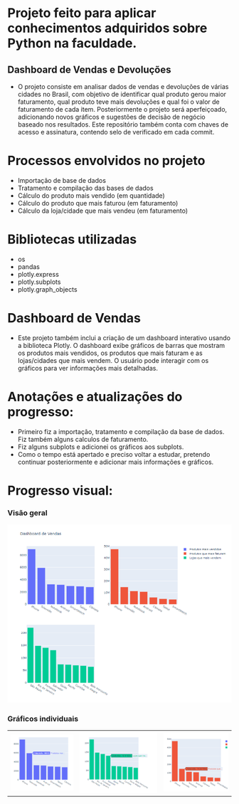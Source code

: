 # Projeto feito para aplicar conhecimentos adquiridos sobre Python na faculdade.
## Dashboard de Vendas e Devoluções
- O projeto consiste em analisar dados de vendas e devoluções de várias cidades no Brasil, com objetivo de identificar qual produto gerou maior faturamento, qual produto teve mais devoluções e qual foi o valor de faturamento de cada item. Posteriormente o projeto será aperfeiçoado, adicionando novos gráficos e sugestões de decisão de negócio baseado nos resultados. Este repositório também conta com chaves de acesso e assinatura, contendo selo de verificado em cada commit.
# Processos envolvidos no projeto
- Importação de base de dados
- Tratamento e compilação das bases de dados
- Cálculo do produto mais vendido (em quantidade)
- Cálculo do produto que mais faturou (em faturamento)
- Cálculo da loja/cidade que mais vendeu (em faturamento)
# Bibliotecas utilizadas
- os
- pandas
- plotly.express
- plotly.subplots
- plotly.graph_objects
# Dashboard de Vendas
- Este projeto também inclui a criação de um dashboard interativo usando a biblioteca Plotly. O dashboard exibe gráficos de barras que mostram os produtos mais vendidos, os produtos que mais faturam e as lojas/cidades que mais vendem. O usuário pode interagir com os gráficos para ver informações mais detalhadas.
# Anotações e atualizações do progresso:
- Primeiro fiz a importação, tratamento e compilação da base de dados. Fiz também alguns calculos de faturamento.
- Fiz alguns subplots e adicionei os gráficos aos subplots.
- Como o tempo está apertado e preciso voltar a estudar, pretendo continuar posteriormente e adicionar mais informações e gráficos.
# Progresso visual:
### Visão geral
![Visão geral](./images/dashboard.png)

### Gráficos individuais
<table>
  <tr>
    <td><img src="./images/dashboard-produtos-mais-vendidos.png" alt="Produtos Mais Vendidos"></td>
    <td><img src="./images/dashboard-lojas-que-mais-vendem.png" alt="Lojas Que Mais Vendem"></td>
    <td><img src="./images/dashboard-produtos-que-mais-faturaram.png" alt="Produtos Que Mais Faturaram"></td>
  </tr>
</table>